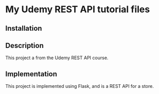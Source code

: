 # My Udemy REST API tutorial files

## Installation

## Description
This project a from the Udemy REST API course.

## Implementation
This project is implemented using Flask, and is a REST API for a store.
